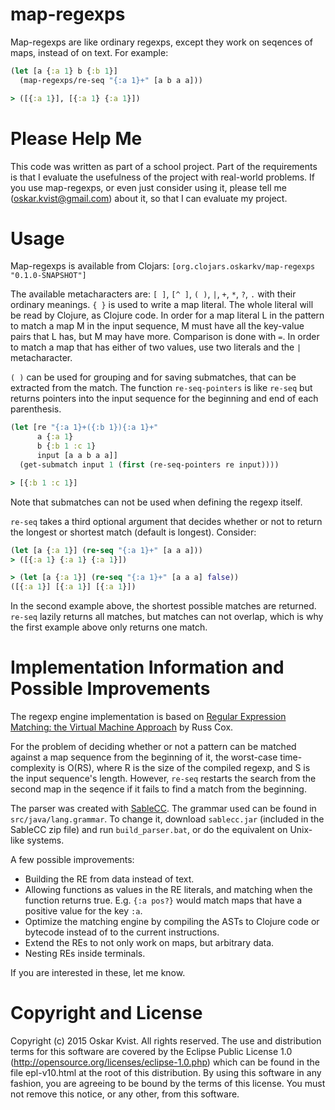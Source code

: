 map-regexps
===========

Map-regexps are like ordinary regexps, except they work on seqences of maps,
instead of on text. For example: 

```clj
(let [a {:a 1} b {:b 1}]
  (map-regexps/re-seq "{:a 1}+" [a b a a]))

> ([{:a 1}], [{:a 1} {:a 1}])
```

Please Help Me
==============

This code was written as part of a school project. Part of the requirements is
that I evaluate the usefulness of the project with real-world problems. If you
use map-regexps, or even just consider using it, please tell me
(oskar.kvist@gmail.com) about it, so that I can evaluate my project.

Usage
=====

Map-regexps is available from Clojars: `[org.clojars.oskarkv/map-regexps
"0.1.0-SNAPSHOT"]`

The available metacharacters are: `[ ]`, `[^ ]`, `( )`, `|`, `+`, `*`, `?`, `.`
with their ordinary meanings. `{ }` is used to write a map literal. The whole
literal will be read by Clojure, as Clojure code. In order for a map literal L
in the pattern to match a map M in the input sequence, M must have all the
key-value pairs that L has, but M may have more. Comparison is done with `=`.
In order to match a map that has either of two values, use two literals and the
`|` metacharacter.

`( )` can be used for grouping and for saving submatches, that can be extracted
from the match. The function `re-seq-pointers` is like `re-seq` but returns
pointers into the input sequence for the beginning and end of each parenthesis.

```clj
(let [re "{:a 1}+({:b 1}){:a 1}+"
      a {:a 1}
      b {:b 1 :c 1}
      input [a a b a a]]
  (get-submatch input 1 (first (re-seq-pointers re input))))

> [{:b 1 :c 1}]
```

Note that submatches can not be used when defining the regexp itself.

`re-seq` takes a third optional argument that decides whether or not to return
the longest or shortest match (default is longest). Consider:

```clj
(let [a {:a 1}] (re-seq "{:a 1}+" [a a a]))
> ([{:a 1} {:a 1} {:a 1}])

> (let [a {:a 1}] (re-seq "{:a 1}+" [a a a] false))
([{:a 1}] [{:a 1}] [{:a 1}])
```

In the second example above, the shortest possible matches are returned.
`re-seq` lazily returns all matches, but matches can not overlap, which is why
the first example above only returns one match.

Implementation Information and Possible Improvements
====================================================

The regexp engine implementation is based on [Regular Expression Matching: the
Virtual Machine Approach](http://swtch.com/~rsc/regexp/regexp2.html) by Russ
Cox.

For the problem of deciding whether or not a pattern can be matched against a
map sequence from the beginning of it, the worst-case time-complexity is O(RS),
where R is the size of the compiled regexp, and S is the input sequence's
length. However, `re-seq` restarts the search from the second map in the
seqence if it fails to find a match from the beginning.

The parser was created with [SableCC](http://sablecc.org/). The grammar used
can be found in `src/java/lang.grammar`. To change it, download `sablecc.jar`
(included in the SableCC zip file) and run `build_parser.bat`, or do the
equivalent on Unix-like systems.

A few possible improvements:
- Building the RE from data instead of text.
- Allowing functions as values in the RE literals, and matching when the
  function returns true. E.g. `{:a pos?}` would match maps that have a positive
  value for the key `:a`.
- Optimize the matching engine by compiling the ASTs to Clojure code or
  bytecode instead of to the current instructions.
- Extend the REs to not only work on maps, but arbitrary data.
- Nesting REs inside terminals.

If you are interested in these, let me know.

Copyright and License
=====================

Copyright (c) 2015 Oskar Kvist.
All rights reserved.
The use and distribution terms for this software are covered by the
Eclipse Public License 1.0 (http://opensource.org/licenses/eclipse-1.0.php)
which can be found in the file epl-v10.html at the root of this distribution.
By using this software in any fashion, you are agreeing to be bound by
the terms of this license.
You must not remove this notice, or any other, from this software.
